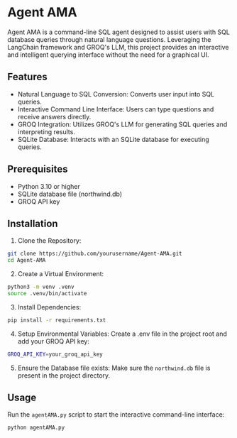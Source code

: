 # Agent AMA

Agent AMA is a command-line SQL agent designed to assist users with SQL database queries through natural language questions. Leveraging the LangChain framework and GROQ's LLM, this project provides an interactive and intelligent querying interface without the need for a graphical UI.

## Features

- Natural Language to SQL Conversion: Converts user input into SQL queries.
- Interactive Command Line Interface: Users can type questions and receive answers directly.
- GROQ Integration: Utilizes GROQ's LLM for generating SQL queries and interpreting results.
- SQLite Database: Interacts with an SQLite database for executing queries.

## Prerequisites
- Python 3.10 or higher
- SQLite database file (northwind.db)
- GROQ API key

## Installation

1. Clone the Repository:
```bash
git clone https://github.com/yourusername/Agent-AMA.git
cd Agent-AMA

```

2. Create a Virtual Environment:
```bash
python3 -m venv .venv
source .venv/bin/activate
```

3. Install Dependencies:
```bash
pip install -r requirements.txt
```

4. Setup Environmental Variables:
Create a .env file in the project root and add your GROQ API key:

```bash
GROQ_API_KEY=your_groq_api_key
```

5. Ensure the Database file exists:
Make sure the `northwind.db` file is present in the project directory.

## Usage

Run the `agentAMA.py` script to start the interactive command-line interface:
```bash
python agentAMA.py
```